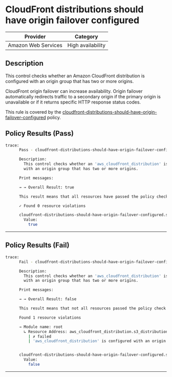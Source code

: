 # CloudFront distributions should have origin failover configured

| Provider            | Category          |
|---------------------|-------------------|
| Amazon Web Services | High availability |

## Description

This control checks whether an Amazon CloudFront distribution is configured with an origin group that has two or more origins.

CloudFront origin failover can increase availability. Origin failover automatically redirects traffic to a secondary origin if the primary origin is unavailable or if it returns specific HTTP response status codes.

This rule is covered by the [cloudfront-distributions-should-have-origin-failover-configured](../../policies/cloudfront-distributions-should-have-origin-failover-configured.sentinel) policy.

## Policy Results (Pass)
```bash
trace:
      Pass - cloudfront-distributions-should-have-origin-failover-configured.sentinel

      Description:
        This control checks whether an 'aws_cloudfront_distribution' is configured
        with an origin group that has two or more origins.

      Print messages:

      → → Overall Result: true

      This result means that all resources have passed the policy check for the policy cloudfront-distributions-should-have-origin-failover-configured.

      ✓ Found 0 resource violations

      cloudfront-distributions-should-have-origin-failover-configured.sentinel:52:1 - Rule "main"
        Value:
          true
```

---

## Policy Results (Fail)
```bash
trace:
      Fail - cloudfront-distributions-should-have-origin-failover-configured.sentinel

      Description:
        This control checks whether an 'aws_cloudfront_distribution' is configured
        with an origin group that has two or more origins.

      Print messages:

      → → Overall Result: false

      This result means that not all resources passed the policy check and the protected behavior is not allowed for the policy cloudfront-distributions-should-have-origin-failover-configured.

      Found 1 resource violations

      → Module name: root
        ↳ Resource Address: aws_cloudfront_distribution.s3_distribution
          | ✗ failed
          | 'aws_cloudfront_distribution' is configured with an origin group that has two or more origins. Refer to https://docs.aws.amazon.com/securityhub/latest/userguide/cloudfront-controls.html#cloudfront-4 for more details.


      cloudfront-distributions-should-have-origin-failover-configured.sentinel:52:1 - Rule "main"
        Value:
          false
```

---